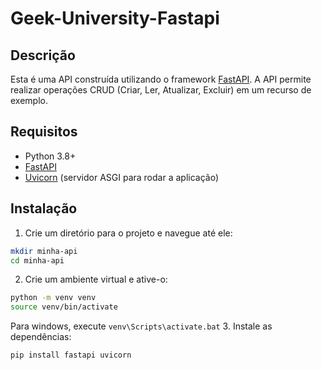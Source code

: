 # Geek-University-Fastapi

## Descrição

Esta é uma API construída utilizando o framework [FastAPI](https://fastapi.tiangolo.com/). A API permite realizar operações CRUD (Criar, Ler, Atualizar, Excluir) em um recurso de exemplo.

## Requisitos

- Python 3.8+
- [FastAPI](https://fastapi.tiangolo.com/)
- [Uvicorn](https://www.uvicorn.org/) (servidor ASGI para rodar a aplicação)

## Instalação

1. Crie um diretório para o projeto e navegue até ele:

```bash
mkdir minha-api
cd minha-api
```

2. Crie um ambiente virtual e ative-o:

```bash
python -m venv venv
source venv/bin/activate
```
Para windows, execute `venv\Scripts\activate.bat`
3. Instale as dependências:

```bash
pip install fastapi uvicorn
```
